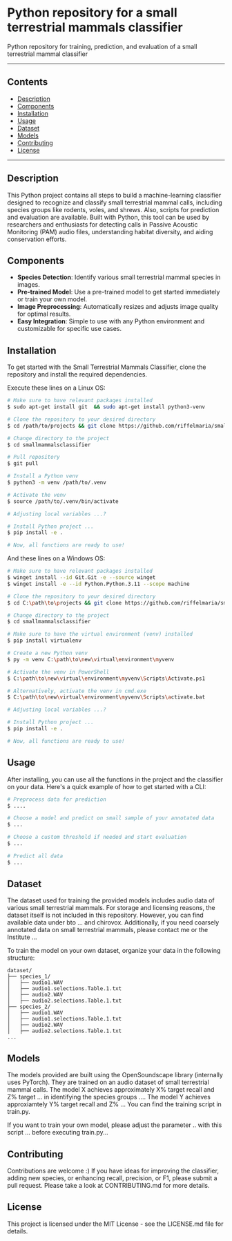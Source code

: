 # Python repository for a small terrestrial mammals classifier
Python repository for training, prediction, and evaluation of a small terrestrial mammal classifier

---

## Contents

- [Description](#description)
- [Components](#components)
- [Installation](#installation)
- [Usage](#usage)
- [Dataset](#dataset)
- [Models](#models)
- [Contributing](#contributing)
- [License](#license)

---

## Description

This Python project contains all steps to build a machine-learning classifier designed to recognize and classify small terrestrial mammal calls, including species groups like rodents, voles, and shrews. Also, scripts for prediction and evaluation are available.
Built with Python, this tool can be used by researchers and enthusiasts for detecting calls in Passive Acoustic Monitoring (PAM) audio files, understanding habitat diversity, and aiding conservation efforts.

## Components

- **Species Detection**: Identify various small terrestrial mammal species in images.
- **Pre-trained Model**: Use a pre-trained model to get started immediately or train your own model.
- **Image Preprocessing**: Automatically resizes and adjusts image quality for optimal results.
- **Easy Integration**: Simple to use with any Python environment and customizable for specific use cases.

## Installation

To get started with the Small Terrestrial Mammals Classifier, clone the repository and install the required dependencies.

Execute these lines on a Linux OS:

```bash
# Make sure to have relevant packages installed
$ sudo apt-get install git  && sudo apt-get install python3-venv

# Clone the repository to your desired directory
$ cd /path/to/projects && git clone https://github.com/riffelmaria/smallmammalsclassifier.git

# Change directory to the project
$ cd smallmammalsclassifier

# Pull repository
$ git pull

# Install a Python venv
$ python3 -m venv /path/to/.venv

# Activate the venv
$ source /path/to/.venv/bin/activate

# Adjusting local variables ...?

# Install Python project ...
$ pip install -e .

# Now, all functions are ready to use!
```

And these lines on a Windows OS:

```bash
# Make sure to have relevant packages installed
$ winget install --id Git.Git -e --source winget
$ winget install -e --id Python.Python.3.11 --scope machine

# Clone the repository to your desired directory
$ cd C:\path\to\projects && git clone https://github.com/riffelmaria/smallmammalsclassifier.git

# Change directory to the project
$ cd smallmammalsclassifier

# Make sure to have the virtual environment (venv) installed
$ pip install virtualenv    

# Create a new Python venv
$ py -m venv C:\path\to\new\virtual\environment\myvenv

# Activate the venv in PowerShell
$ C:\path\to\new\virtual\environment\myvenv\Scripts\Activate.ps1

# Alternatively, activate the venv in cmd.exe
$ C:\path\to\new\virtual\environment\myvenv\Scripts\activate.bat

# Adjusting local variables ...?

# Install Python project ...
$ pip install -e .

# Now, all functions are ready to use!
```

## Usage

After installing, you can use all the functions in the project and the classifier on your data. 
Here's a quick example of how to get started with a CLI:

```bash
# Preprocess data for prediction
$ ....

# Choose a model and predict on small sample of your annotated data
$ ...

# Choose a custom threshold if needed and start evaluation
$ ...

# Predict all data
$ ...

```

## Dataset

The dataset used for training the provided models includes audio data of various small terrestrial mammals. For storage and licensing reasons, the dataset itself is not included in this repository. However, you can find available data under bto ... and chirovox.
Additionally, if you need coarsely annotated data on small terrestrial mammals, please contact me or the Institute ...

To train the model on your own dataset, organize your data in the following structure:

```
dataset/
├── species_1/
│   ├── audio1.WAV
│   ├── audio1.selections.Table.1.txt
│   ├── audio2.WAV
│   ├── audio2.selections.Table.1.txt
├── species_2/
│   ├── audio1.WAV
│   ├── audio1.selections.Table.1.txt
│   ├── audio2.WAV
│   ├── audio2.selections.Table.1.txt
...
```

## Models

The models provided are built using the OpenSoundscape library (internally uses PyTorch). They are trained on an audio dataset of small terrestrial mammal calls.
The model X achieves approximately X% target recall and Z% target ... in identifying the species groups .... 
The model Y achieves approxiamtely Y% target recall and Z% ...
You can find the training script in train.py.

If you want to train your own model, please adjust the parameter .. with this script ... before executing train.py...

## Contributing

Contributions are welcome :) 
If you have ideas for improving the classifier, adding new species, or enhancing recall, precision, or F1, please submit a pull request.
Please take a look at CONTRIBUTING.md for more details.

## License

This project is licensed under the MIT License - see the LICENSE.md file for details.
